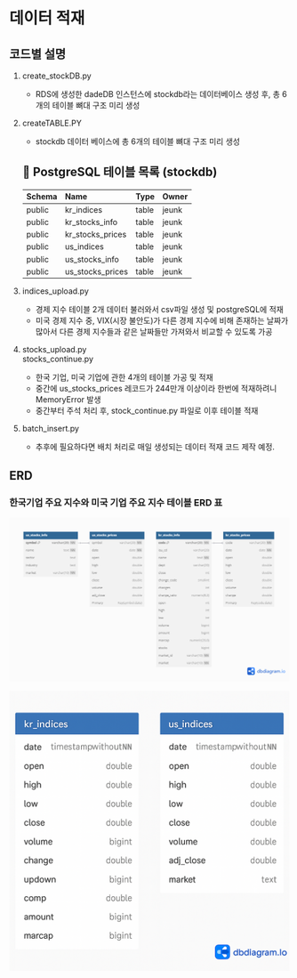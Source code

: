 # 데이터 적재

## 코드별 설명
1. create_stockDB.py
    - RDS에 생성한 dadeDB 인스턴스에 stockdb라는 데이터베이스 생성 후, 총 6개의 테이블 뼈대 구조 미리 생성
2. createTABLE.PY
    - stockdb 데이터 베이스에 총 6개의 테이블 뼈대 구조 미리 생성
    ## 📄 PostgreSQL 테이블 목록 (stockdb)

    | Schema | Name              | Type  | Owner |
    |--------|-------------------|-------|--------|
    | public | kr_indices        | table | jeunk |
    | public | kr_stocks_info    | table | jeunk |
    | public | kr_stocks_prices  | table | jeunk |
    | public | us_indices        | table | jeunk |
    | public | us_stocks_info    | table | jeunk |
    | public | us_stocks_prices  | table | jeunk |
3. indices_upload.py
    - 경제 지수 테이블 2개 데이터 불러와서 csv파일 생성 및 postgreSQL에 적재
    - 미국 경제 지수 중, VIX(시장 불안도)가 다른 경제 지수에 비해 존재하는 날짜가 많아서 다른 경제 지수들과 같은 날짜들만 가져와서 비교할 수 있도록 가공
4. stocks_upload.py\
    stocks_continue.py
    - 한국 기업, 미국 기업에 관한 4개의 테이블 가공 및 적재
    - 중간에 us_stocks_prices 레코드가 244만개 이상이라 한번에 적재하려니 MemoryError 발생
    - 중간부터 주석 처리 후, stock_continue.py 파일로 이후 테이블 적재

5. batch_insert.py
    - 추후에 필요하다면 배치 처리로 매일 생성되는 데이터 적재 코드 제작 예정.


## ERD
### 한국기업 주요 지수와 미국 기업 주요 지수 테이블 ERD 표
![한국, 미국 기업 주요 정보 ERD](.\image\stock_db_ERD.png)



![한국, 미국 경제 지수 테이블 표](.\image\indicesERD.png)